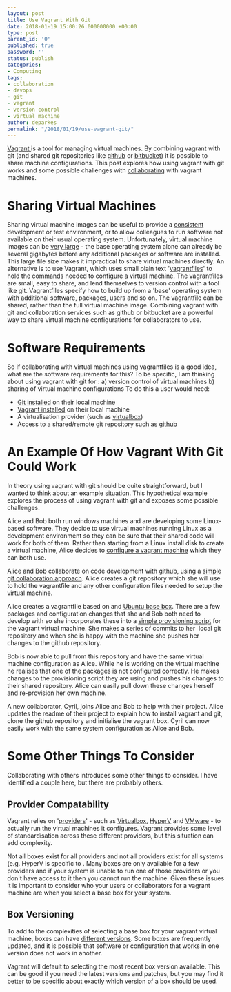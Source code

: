 ```yaml
---
layout: post
title: Use Vagrant With Git
date: 2018-01-19 15:00:26.000000000 +00:00
type: post
parent_id: '0'
published: true
password: ''
status: publish
categories:
- Computing
tags:
- collaboration
- devops
- git
- vagrant
- version control
- virtual machine
author: deparkes
permalink: "/2018/01/19/use-vagrant-git/"
---
```

<a href="https://wp.me/p4DE9r-X5">Vagrant </a>is a tool for managing virtual machines. By combining vagrant with git (and shared git repositories like <a href="https://github.com/">github</a> or <a href="https://bitbucket.org/">bitbucket</a>) it is possible to share machine configurations. This post explores how using vagrant with git works and some possible challenges with <a href="{{site.baseurl}}/2017/12/15/basic-git-simple-collaborative-working/">collaborating</a> with vagrant machines.
<h1>Sharing Virtual Machines</h1>
Sharing virtual machine images can be useful to provide a <a href="https://dzone.com/articles/works-on-my-machine">consistent</a> development or test environment, or to allow colleagues to run software not available on their usual operating system. Unfortunately, virtual machine images can be <a href="https://www.tintri.com/blog/2016/05/data-dive-vm-sizes-real-world">very large</a> - the base operating system alone can already be several gigabytes before any additional packages or software are installed. This large file size makes it impractical to share virtual machines directly.
An alternative is to use Vagrant, which uses small plain text '<a href="https://www.vagrantup.com/docs/vagrantfile/">vagrantfiles</a>' to hold the commands needed to configure a virtual machine. The vagrantfiles are small, easy to share, and lend themselves to version control with a tool like git.
Vagrantfiles specify how to build up from a 'base' operating system with additional software, packages, users and so on. The vagrantfile can be shared, rather than the full virtual machine image. Combining vagrant with git and collaboration services such as github or bitbucket are a powerful way to share virtual machine configurations for collaborators to use.
<h1>Software Requirements</h1>
So if collaborating with virtual machines using vagrantfiles is a good idea, what are the software requirements for this?
To be specific, I am thinking about using vagrant with git for :
a) version control of virtual machines
b) sharing of virtual machine configurations
To do this a user would need:
<ul>
<li>
<a href="https://www.atlassian.com/git/tutorials/install-git">Git installed</a> on their local machine</li>
<li>
<a href="https://www.vagrantup.com/docs/installation/">Vagrant installed</a> on their local machine</li>
<li>A virtualisation provider (such as <a href="https://www.virtualbox.org/">virtualbox</a>)</li>
<li>Access to a shared/remote git repository such as <a href="https://github.com/">github</a>
</li>
</ul>
<h1>An Example Of How Vagrant With Git Could Work</h1>
In theory using vagrant with git should be quite straightforward, but I wanted to think about an example situation. This hypothetical example explores the process of using vagrant with git and exposes some possible challenges.

Alice and Bob both run windows machines and are developing some Linux-based software. They decide to use virtual machines running Linux as a development environment so they can be sure that their shared code will work for both of them. Rather than starting from a Linux install disk to create a virtual machine, Alice decides to <a href="https://wp.me/p4DE9r-X5">configure a vagrant machine</a> which they can both use.

Alice and Bob collaborate on code development with github, using a <a href="{{site.baseurl}}/2017/12/15/basic-git-simple-collaborative-working/">simple git collaboration approach</a>. Alice creates a git repository which she will use to hold the vagrantfile and any other configuration files needed to setup the virtual machine.

Alice creates a vagrantfile based on and <a href="https://app.vagrantup.com/bento/boxes/ubuntu-16.04">Ubuntu base box</a>. There are a few packages and configuration changes that she and Bob both need to develop with so she incorporates these into a <a href="{{site.baseurl}}/2017/12/07/vagrant-shell-script-provision/">simple provisioning script</a> for the vagrant virtual machine. She makes a series of commits to her  local git repository and when she is happy with the machine she pushes her changes to the github repository.

Bob is now able to pull from this repository and have the same virtual machine configuration as Alice. While he is working on the virtual machine he realises that one of the packages is not configured correctly. He makes changes to the provisioning script they are using and pushes his changes to their shared repository. Alice can easily pull down these changes herself and re-provision her own machine.

A new collaborator, Cyril, joins Alice and Bob to help with their project. Alice updates the readme of their project to explain how to install vagrant and git, clone the github repository and initialise the vagrant box. Cyril can now easily work with the same system configuration as Alice and Bob.
<h1>Some Other Things To Consider</h1>
Collaborating with others introduces some other things to consider. I have identified a couple here, but there are probably others.
<h2>Provider Compatability</h2>
Vagrant relies on '<a href="https://www.vagrantup.com/docs/providers/">providers</a>' - such as <a href="https://www.virtualbox.org/">Virtualbox</a>, <a href="https://www.microsoft.com/en-us/cloud-platform/server-virtualization">HyperV</a> and <a href="https://www.vmware.com/">VMware</a> - to actually run the virtual machines it configures. Vagrant provides some level of standardisation across these different providers, but this situation can add complexity.

Not all boxes exist for all providers and not all providers exist for all systems (e.g. HyperV is specific to . Many boxes are only available for a few providers and if your system is unable to run one of those providers or you don't have access to it then you cannot run the machine.
Given these issues it is important to consider who your users or collaborators for a vagrant machine are when you select a base box for your system.
<h2>Box Versioning</h2>
To add to the complexities of selecting a base box for your vagrant virtual machine, boxes can have <a href="https://www.vagrantup.com/docs/boxes/versioning.html">different versions</a>. Some boxes are frequently updated, and it is possible that software or configuration that works in one version does not work in another.

Vagrant will default to selecting the most recent box version available. This can be good if you need the latest versions and patches, but you may find it better to be specific about exactly which version of a box should be used.
